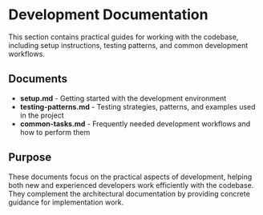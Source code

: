 # Development Documentation

This section contains practical guides for working with the codebase, including setup instructions, testing patterns, and common development workflows.

## Documents

- **setup.md** - Getting started with the development environment
- **testing-patterns.md** - Testing strategies, patterns, and examples used in the project
- **common-tasks.md** - Frequently needed development workflows and how to perform them

## Purpose

These documents focus on the practical aspects of development, helping both new and experienced developers work efficiently with the codebase. They complement the architectural documentation by providing concrete guidance for implementation work.